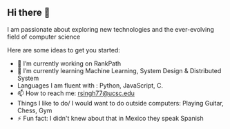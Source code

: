 ## Hi there 👋


I am passionate about exploring new technologies and the ever-evolving field of computer science

Here are some ideas to get you started:

- 🔭 I’m currently working on RankPath
- 🌱 I’m currently learning Machine Learning, System Design & Distributed System
- Languages I am fluent with : Python, JavaScript, C.
- 📫 How to reach me: rsingh77@ucsc.edu
- Things I like to do/ I would want to do outside computers: Playing Guitar, Chess, Gym
- ⚡ Fun fact: I didn't knew about that in Mexico they speak Spanish

